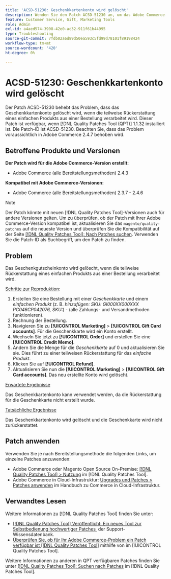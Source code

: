 ```yaml
---
title: 'ACSD-51230: Geschenkkartenkonto wird gelöscht'
description: Wenden Sie den Patch ACSD-51230 an, um das Adobe Commerce-Problem zu beheben, bei dem das Geschenkkartenkonto gelöscht wird, wenn die teilweise Rückerstattung eines einfachen Produkts aus einer Bestellung verarbeitet wird.
feature: Customer Service, Gift, Marketing Tools
role: Admin
exl-id: a4aed574-3908-42e0-ac32-911f61b44995
type: Troubleshooting
source-git-commit: 7fdb02a6d89d50ea593c5fd99d78101f89198424
workflow-type: tm+mt
source-wordcount: '420'
ht-degree: 0%

---
```


# ACSD-51230: Geschenkkartenkonto wird gelöscht

Der Patch ACSD-51230 behebt das Problem, dass das Geschenkkartenkonto gelöscht wird, wenn die teilweise Rückerstattung eines einfachen Produkts aus einer Bestellung verarbeitet wird. Dieser Patch ist verfügbar, wenn [!DNL Quality Patches Tool (QPT)] 1.1.32 installiert ist. Die Patch-ID ist ACSD-51230. Beachten Sie, dass das Problem voraussichtlich in Adobe Commerce 2.4.7 behoben wird.

## Betroffene Produkte und Versionen

**Der Patch wird für die Adobe Commerce-Version erstellt:**

* Adobe Commerce (alle Bereitstellungsmethoden) 2.4.3

**Kompatibel mit Adobe Commerce-Versionen:**

* Adobe Commerce (alle Bereitstellungsmethoden) 2.3.7 - 2.4.6

>[!NOTE]
>
>Der Patch könnte mit neuen [!DNL Quality Patches Tool]-Versionen auch für andere Versionen gelten. Um zu überprüfen, ob der Patch mit Ihrer Adobe Commerce-Version kompatibel ist, aktualisieren Sie das `magento/quality-patches` auf die neueste Version und überprüfen Sie die Kompatibilität auf der Seite [[!DNL Quality Patches Tool]: Nach Patches suchen](https://experienceleague.adobe.com/tools/commerce-quality-patches/index.html?lang=de). Verwenden Sie die Patch-ID als Suchbegriff, um den Patch zu finden.

## Problem

Das Geschenkgutscheinkonto wird gelöscht, wenn die teilweise Rückerstattung eines einfachen Produkts aus einer Bestellung verarbeitet wird.

<u>Schritte zur Reproduktion</u>:

1. Erstellen Sie eine Bestellung mit einer *Geschenkkarte* und einem *einfachen Produkt* (z. B. *hinzufügen: SKU: GI000XX000XXX PC046CP042076, SKU:*) - (alle Zahlungs- und Versandmethoden funktionieren).
1. Rechnung der Bestellung.
1. Navigieren Sie zu **[!UICONTROL Marketing]** > **[!UICONTROL Gift Card accounts]**. Für die Geschenkkarte wird ein Konto erstellt.
1. Wechseln Sie jetzt zu **[!UICONTROL Order]** und erstellen Sie eine **[!UICONTROL Credit Memo]**.
1. Ändern Sie die Menge für die *Geschenkkarte* auf 0 und aktualisieren Sie sie. Dies führt zu einer teilweisen Rückerstattung für das *einfache Produkt*.
1. Klicken Sie auf **[!UICONTROL Refund]**.
1. Aktualisieren Sie nun die **[!UICONTROL Marketing]** > **[!UICONTROL Gift Card accounts]**. Das neu erstellte Konto wird gelöscht.

<u>Erwartete Ergebnisse</u>

Das Geschenkkartenkonto kann verwendet werden, da die Rückerstattung für die Geschenkkarte nicht erstellt wurde.

<u>Tatsächliche Ergebnisse</u>

Das Geschenkkartenkonto wird gelöscht und die Geschenkkarte wird nicht zurückerstattet.

## Patch anwenden

Verwenden Sie je nach Bereitstellungsmethode die folgenden Links, um einzelne Patches anzuwenden:

* Adobe Commerce oder Magento Open Source On-Premise: [[!DNL Quality Patches Tool] > Nutzung](/help/tools/quality-patches-tool/usage.md) im [!DNL Quality Patches Tool].
* Adobe Commerce in Cloud-Infrastruktur: [Upgrades und Patches > Patches anwenden](https://experienceleague.adobe.com/docs/commerce-cloud-service/user-guide/develop/upgrade/apply-patches.html?lang=de) im Handbuch zu Commerce in Cloud-Infrastruktur.

## Verwandtes Lesen

Weitere Informationen zu [!DNL Quality Patches Tool] finden Sie unter:

* [[!DNL Quality Patches Tool] Veröffentlicht: Ein neues Tool zur Selbstbedienung hochwertiger Patches &#x200B;](https://experienceleague.adobe.com/de/docs/commerce-operations/tools/quality-patches-tool/quality-patches-tool-to-self-serve-quality-patches) der Support-Wissensdatenbank.
* [Überprüfen Sie, ob für Ihr Adobe Commerce-Problem ein Patch verfügbar ist [!DNL Quality Patches Tool]](/help/tools/quality-patches-tool/patches-available-in-qpt/check-patch-for-magento-issue-with-magento-quality-patches.md) mithilfe von im [!UICONTROL Quality Patches Tool].


Weitere Informationen zu anderen in QPT verfügbaren Patches finden Sie unter [[!DNL Quality Patches Tool]: Suchen nach Patches](https://experienceleague.adobe.com/tools/commerce-quality-patches/index.html?lang=de) im [!DNL Quality Patches Tool].
